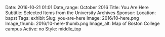 Date: 2016-10-21 01:01 
Date_range: October 2016
Title: You Are Here 
Subtitle: Selected Items from the University Archives
Sponsor:
Location: bapst
Tags: exhibit
Slug: you-are-here
Image: 2016/10-here.png
Image_thumb: 2016/10-here-thumb.png
Image_alt: Map of Boston College campus
Active: no
Style: middle_top

